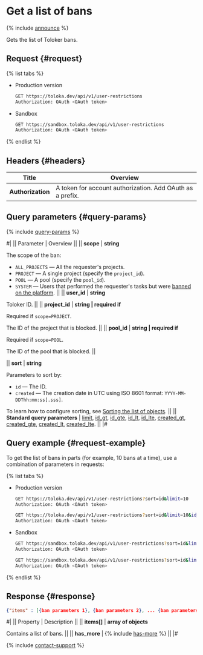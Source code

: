 # Get a list of bans

{% include [announce](../_includes/announce.md) %}

Gets the list of Toloker bans.

## Request {#request}

{% list tabs %}

- Production version

  ```bash
  GET https://toloka.dev/api/v1/user-restrictions
  Authorization: OAuth <OAuth token>
  ```

- Sandbox

  ```bash
  GET https://sandbox.toloka.dev/api/v1/user-restrictions
  Authorization: OAuth <OAuth token>
  ```

{% endlist %}

## Headers {#headers}

Title | Overview
----- | -----
**Authorization** | A token for account authorization. Add OAuth as a prefix.

## Query parameters {#query-params}

{% include [query-params](../_includes/query-params.md) %}

#|
|| Parameter | Overview ||
|| **scope** | **string**

The scope of the ban:

- `ALL_PROJECTS` — All the requester's projects.
- `PROJECT` — A single project (specify the `project_id`).
- `POOL` — A pool (specify the `pool_id`).
- `SYSTEM` — Users that performed the requester's tasks but were [banned on the platform](../../guide/concepts/ban.md#ban__ban-platform). ||
|| **user_id** | **string**

Toloker ID. ||
|| **project_id** | **string \| required if**

Required if `scope=PROJECT`.

The ID of the project that is blocked. ||
|| **pool_id** | **string \| required if**

Required if `scope=POOL`.

The ID of the pool that is blocked. ||

|| **sort** | **string**

Parameters to sort by:

- `id` — The ID.
- `created` — The creation date in UTC using ISO 8601 format: `YYYY-MM-DDThh:mm:ss[.sss]`.

To learn how to configure sorting, see [Sorting the list of objects](sorting.md). ||
|| **Standard query parameters** | [limit](standard-query-parameters.md#limit), [id_gt](standard-query-parameters.md#id_gt), [id_gte](standard-query-parameters.md#id_gte), [id_lt](standard-query-parameters.md#id_lt), [id_lte](standard-query-parameters.md#id_lte), [created_gt](standard-query-parameters.md#created_gt), [created_gte](standard-query-parameters.md#created_gte), [created_lt](standard-query-parameters.md#created_lt), [created_lte](standard-query-parameters.md#created_lte). ||
|#

## Query example {#request-example}

To get the list of bans in parts (for example, 10 bans at a time), use a combination of parameters in requests:

{% list tabs %}

- Production version

  ```bash
  GET https://toloka.dev/api/v1/user-restrictions?sort=id&limit=10
  Authorization: OAuth <OAuth token>
  ```

  ```bash
  GET https://toloka.dev/api/v1/user-restrictions?sort=id&limit=10&id_gt=<id last ban from the answer to the previous query>
  Authorization: OAuth <OAuth token>
  ```

- Sandbox

  ```bash
  GET https://sandbox.toloka.dev/api/v1/user-restrictions?sort=id&limit=10
  Authorization: OAuth <OAuth token>
  ```

  ```bash
  GET https://sandbox.toloka.dev/api/v1/user-restrictions?sort=id&limit=10&id_gt=<id last ban from the answer to the previous query>
  Authorization: OAuth <OAuth token>
  ```

{% endlist %}

## Response {#response}

```json
{"items" : [{ban parameters 1}, {ban parameters 2}, ... {ban parameters n}], "has_more": true}
```

#|
|| Property | Description ||
|| **items[]** | **array of objects**

Contains a list of bans. ||
|| **has_more** | {% include [has-more](../_includes/has-more.md) %} ||
|#

{% include [contact-support](../../guide/_includes/contact-support.md) %}